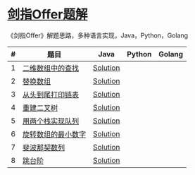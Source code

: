 # [剑指Offer题解](<https://www.nowcoder.com/ta/coding-interviews>)

《剑指Offer》解题思路，多种语言实现，Java，Python，Golang

| #    | 题目                                                         | Java                                                | Python | Golang |
| ---- | ------------------------------------------------------------ | --------------------------------------------------- | ------ | ------ |
| 1    | [二维数组中的查找](./01%20二维数组中的查找/二维数组中的查找.md) | [Solution](./01%20二维数组中的查找/Solution.java)   |        |        |
| 2    | [替换数组](02%20替换空格/替换空格.md)                        | [Solution](./02%20替换空格/Solution.java)           |        |        |
| 3    | [从头到尾打印链表](03%20从头到尾打印链表/从头到尾打印链表.md) | [Solution](./03%20从头到尾打印链表/Solution.java)   |        |        |
| 4    | [重建二叉树](04%20重建二叉树/重建二叉树.md)                  | [Solution](./04%20重建二叉树/Solution.java)         |        |        |
| 5    | [用两个栈实现队列](05%20用两个栈实现队列/用两个栈实现队列.md) | [Solution](./05%20用两个栈实现队列/Solution.java)   |        |        |
| 6    | [旋转数组的最小数字](06%20旋转数组的最小数字/旋转数组的最小数字.md) | [Solution](./06%20旋转数组的最小数字/Solution.java) |        |        |
| 7    | [斐波那契数列](./07%20斐波那契数列/斐波那契数列.md)          | [Solution](./07%20斐波那契数列/Solution.java)       |        |        |
| 8    | [跳台阶](./08%20跳台阶/跳台阶.md)                            | [Solution](./08%20跳台阶/Solution.java)             |        |        |

